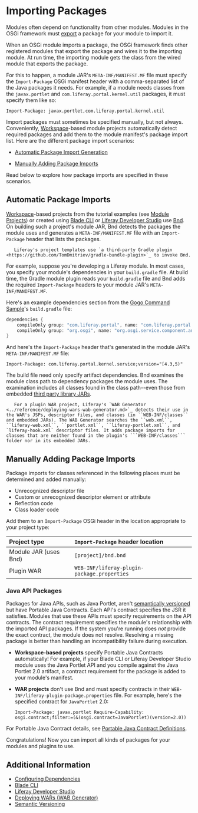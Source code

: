 # Importing Packages

Modules often depend on functionality from other modules. Modules in the OSGi framework must [export](./exporting-packages.md) a package for your module to import it.

When an OSGi module imports a package, the OSGi framework finds other registered modules that export the package and wires it to the importing module. At run time, the importing module gets the class from the wired module that exports the package.

For this to happen, a module JAR's `META-INF/MANIFEST.MF` file must specify the `Import-Package` OSGi manifest header with a comma-separated list of the Java packages it needs. For example, if a module needs classes from the `javax.portlet` and `com.liferay.portal.kernel.util` packages, it must specify them like so:

```properties
Import-Package: javax.portlet,com.liferay.portal.kernel.util
```

Import packages must sometimes be specified manually, but not always. Conveniently, [Workspace](../../developing-applications/tooling/liferay-workspace.md)-based module projects automatically detect required packages and add them to the module manifest's package import list. Here are the different package import scenarios:

* [Automatic Package Import Generation](#automatic-package-import-generation)

* [Manually Adding Package Imports](#manually-adding-package-imports)

Read below to explore how package imports are specified in these scenarios.

## Automatic Package Imports

[Workspace](../../developing-applications/tooling/liferay-workspace.md)-based projects from the tutorial examples (see [Module Projects](./module-projects.md)) or created using [Blade CLI](../../../developing-applications/tooling/blade-cli/generating-projects-with-blade-cli.md) or [Liferay Developer Studio](../../developing-applications/tooling/developer-studio.md) use [Bnd](http://bnd.bndtools.org/). On building such a project's module JAR, Bnd detects the packages the module uses and generates a `META-INF/MANIFEST.MF` file with an `Import-Package` header that lists the packages.

```note::
   Liferay's project templates use `a third-party Gradle plugin <https://github.com/TomDmitriev/gradle-bundle-plugin>`_ to invoke Bnd.
```

For example, suppose you're developing a Liferay module. In most cases, you specify your module's dependencies in your `build.gradle` file. At build time, the Gradle module plugin reads your `build.gradle` file and Bnd adds the required `Import-Package` headers to your module JAR's `META-INF/MANIFEST.MF`.

Here's an example dependencies section from the [Gogo Command Sample](https://github.com/liferay/liferay-blade-samples/tree/7.3/liferay-workspace/extensions/gogo)'s `build.gradle` file:

```groovy
dependencies {
    compileOnly group: "com.liferay.portal", name: "com.liferay.portal.kernel"
    compileOnly group: "org.osgi", name: "org.osgi.service.component.annotations"
}
```

And here's the `Import-Package` header that's generated in the module JAR's `META-INF/MANIFEST.MF` file:

```properties
Import-Package: com.liferay.portal.kernel.service;version="[4.3,5)"
```

The build file need only specify artifact dependencies. Bnd examines the module class path to dependency packages the module uses. The examination includes all classes found in the class path--even those from embedded [third party library JARs](./configuring-dependencies/resolving-third-party-library-package-dependencies.md).

```note::
   For a plugin WAR project, Liferay's `WAB Generator <../reference/deploying-wars-wab-generator.md>`_ detects their use in the WAR's JSPs, descriptor files, and classes (in ``WEB-INF/classes`` and embedded JARs). The WAB Generator searches the ``web.xml``, ``liferay-web.xml``, ``portlet.xml``, ``liferay-portlet.xml``, and `liferay-hook.xml` descriptor files. It adds package imports for classes that are neither found in the plugin's ```WEB-INF/classes``` folder nor in its embedded JARs.
```

## Manually Adding Package Imports

Package imports for classes referenced in the following places must be determined and added manually:

* Unrecognized descriptor file
* Custom or unrecognized descriptor element or attribute
* Reflection code
* Class loader code

Add them to an `Import-Package` OSGi header in the location appropriate to your project type:

| Project type | `Import-Package` header location |
| :----------- | :------------------------------- |
| Module JAR (uses Bnd)     | `[project]/bnd.bnd` |
| Plugin WAR | `WEB-INF/liferay-plugin-package.properties` |

### Java API Packages

Packages for Java APIs, such as Java Portlet, aren't [semantically versioned](./semantic-versioning.md) but have Portable Java Contracts. Each API's contract specifies the JSR it satisfies. Modules that use these APIs must specify requirements on the API contracts. The contract requirement specifies the module's relationship with the imported API packages. If the system you're running does *not* provide the exact contract, the module does not resolve. Resolving a missing package is better than handling an incompatibility failure during execution.

* **Workspace-based projects** specify Portable Java Contracts automatically! For example, if your Blade CLI or Liferay Developer Studio module uses the Java Portlet API and you compile against the Java Portlet 2.0 artifact, a contract requirement for the package is added to your module's manifest.

* **WAR projects** don't use Bnd and must specify contracts in their `WEB-INF/liferay-plugin-package.properties` file. For example, here's the specified contract for `JavaPortlet` 2.0:

    ```
    Import-Package: javax.portlet Require-Capability: osgi.contract;filter:=(&(osgi.contract=JavaPortlet)(version=2.0))
    ```

For Portable Java Contract details, see [Portable Java Contract Definitions](https://www.osgi.org/portable-java-contract-definitions/).

Congratulations! Now you can import all kinds of packages for your modules and plugins to use.

## Additional Information

* [Configuring Dependencies](./configuring-dependencies/configuring-dependencies.md)
* [Blade CLI](../../../developing-applications/tooling/blade-cli/generating-projects-with-blade-cli.md)
* [Liferay Developer Studio](../../developing-applications/tooling/developer-studio.md)
* [Deploying WARs \(WAB Generator\)](../reference/deploying-wars-wab-generator.md)
* [Semantic Versioning](./semantic-versioning.md)